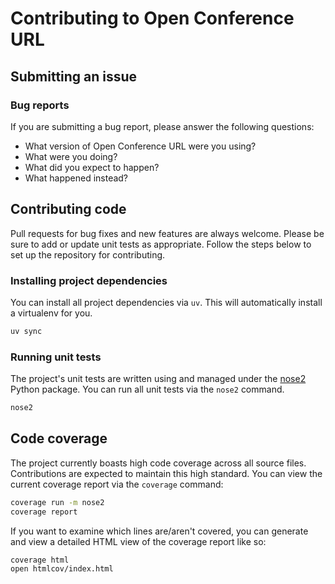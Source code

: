 # Contributing to Open Conference URL

## Submitting an issue

### Bug reports

If you are submitting a bug report, please answer the following questions:

- What version of Open Conference URL were you using?
- What were you doing?
- What did you expect to happen?
- What happened instead?

## Contributing code

Pull requests for bug fixes and new features are always welcome. Please be sure
to add or update unit tests as appropriate. Follow the steps below to set up the
repository for contributing.

### Installing project dependencies

You can install all project dependencies via `uv`. This will automatically install a virtualenv for you.

```bash
uv sync
```

### Running unit tests

The project's unit tests are written using and managed under the [nose2][nose2]
Python package. You can run all unit tests via the `nose2` command.

```bash
nose2
```

## Code coverage

The project currently boasts high code coverage across all source files.
Contributions are expected to maintain this high standard. You can view the
current coverage report via the `coverage` command:

```bash
coverage run -m nose2
coverage report
```

If you want to examine which lines are/aren't covered, you can generate and view
a detailed HTML view of the coverage report like so:

```bash
coverage html
open htmlcov/index.html
```

[nose2]: https://docs.nose2.io/en/latest/
